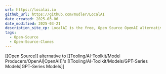 ```yaml
---
url: https://localai.io
github_url: https://github.com/mudler/LocalAI
date_created: 2025-03-06
date_modified: 2025-03-21
description_site_cp: LocalAI is the free, Open Source OpenAI alternative. LocalAI act as a drop-in replacement REST API that’s compatible with OpenAI API specifications for local inferencing. It allows you to run LLMs, generate images, audio (and not only) locally or on-prem with consumer grade hardware, supporting multiple model families and architectures. Does not require GPU. It is created and maintained b
tags:
  - Open-Source
  - Open-Source-Clones
---
```

[[Open Source]] alternative to [[Tooling/AI-Toolkit/Model Producers/OpenAI|OpenAI]]'s [[Tooling/AI-Toolkit/Models/GPT-Series Models|GPT-Series Models]] 


